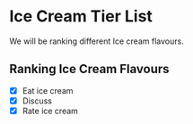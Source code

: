 # Ice Cream Tier List

We will be ranking different Ice cream flavours.

## Ranking Ice Cream Flavours

- [x] Eat ice cream
- [x] Discuss 
- [x] Rate ice cream
